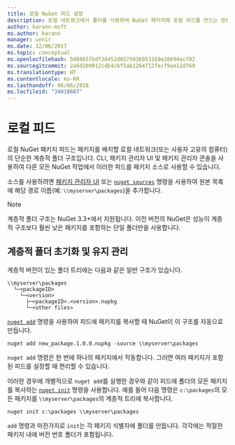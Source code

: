 ```yaml
---
title: 로컬 NuGet 피드 설정
description: 로컬 네트워크에서 폴더를 사용하여 NuGet 패키지에 로컬 피드를 만드는 방법
author: karann-msft
ms.author: karann
manager: unnir
ms.date: 12/06/2017
ms.topic: conceptual
ms.openlocfilehash: 5d86657bdf26452d027593b953168e28694acf82
ms.sourcegitcommit: 2a6d200012cdb4cbf5ab1264f12fecf9ae12d769
ms.translationtype: HT
ms.contentlocale: ko-KR
ms.lasthandoff: 06/06/2018
ms.locfileid: "34818687"
---
```

# <a name="local-feeds"></a>로컬 피드

로컬 NuGet 패키지 피드는 패키지를 배치할 로컬 네트워크(또는 사용자 고유의 컴퓨터)의 단순한 계층적 폴더 구조입니다. CLI, 패키지 관리자 UI 및 패키지 관리자 콘솔을 사용하여 다른 모든 NuGet 작업에서 이러한 피드를 패키지 소스로 사용할 수 있습니다.

소스를 사용하려면 [패키지 관리자 UI](../tools/package-manager-ui.md#package-sources) 또는 [`nuget sources`](../tools/cli-ref-sources.md) 명령을 사용하여 원본 목록에 해당 경로 이름(예: `\\myserver\packages`)을 추가합니다.

> [!Note]
> 계층적 폴더 구조는 NuGet 3.3+에서 지원됩니다. 이전 버전의 NuGet은 성능이 계층적 구조보다 훨씬 낮은 패키지를 포함하는 단일 폴더만을 사용합니다.

## <a name="initializing-and-maintaining-hierarchical-folders"></a>계층적 폴더 초기화 및 유지 관리

계층적 버전이 있는 폴더 트리에는 다음과 같은 일반 구조가 있습니다.

    \\myserver\packages
      └─<packageID>
        └─<version>
          ├─<packageID>.<version>.nupkg
          └─<other files>

[`nuget add`](../tools/cli-ref-add.md) 명령을 사용하여 피드에 패키지를 복사할 때 NuGet이 이 구조를 자동으로 만듭니다.

```cli
nuget add new_package.1.0.0.nupkg -source \\myserver\packages
```

`nuget add` 명령은 한 번에 하나의 패키지에서 작동합니다. 그러면 여러 패키지가 포함된 피드를 설정할 때 편리할 수 있습니다.

이러한 경우에 개별적으로 `nuget add`를 실행한 경우와 같이 피드에 폴더의 모든 패키지를 복사하는 [`nuget init`](../tools/cli-ref-init.md) 명령을 사용합니다. 예를 들어 다음 명령은 `c:\packages`의 모든 패키지를 `\\myserver\packages`의 계층적 트리에 복사합니다.

```cli
nuget init c:\packages \\myserver\packages
```

`add` 명령과 마찬가지로 `init`는 각 패키지 식별자에 폴더를 만듭니다. 각각에는 적절한 패키지 내에 버전 번호 폴더가 포함됩니다.
